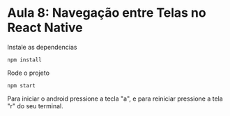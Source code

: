 # Aula 8: Navegação entre Telas no React Native

Instale as dependencias 
```
npm install
```

Rode o projeto 
```
npm start
```

Para iniciar o android pressione a tecla "a", e para reiniciar pressione a tela "r" do seu terminal.
